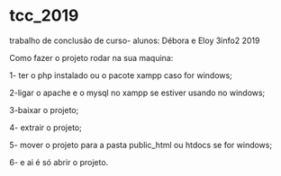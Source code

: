 # tcc_2019
trabalho de conclusão de curso- alunos: Débora e Eloy 3info2 2019

Como fazer o projeto rodar na sua maquina:

1- ter o php instalado ou o pacote xampp caso for windows;

2-ligar o apache e o mysql no xampp se estiver usando no windows;

3-baixar o projeto;

4- extrair o projeto;

5- mover o projeto para a pasta public_html ou htdocs se for windows;

6- e ai é só abrir o projeto.

